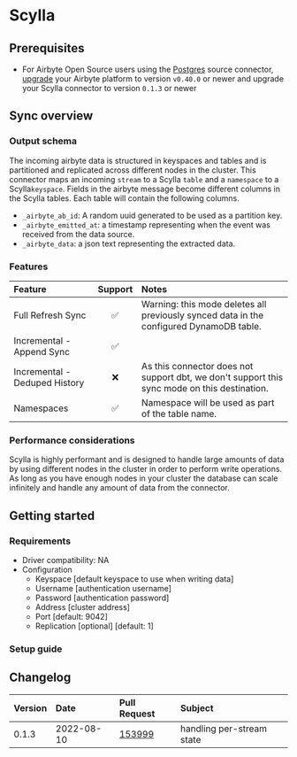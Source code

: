 # Scylla

## Prerequisites
- For Airbyte Open Source users using the [Postgres](https://docs.airbyte.com/integrations/sources/postgres) source connector, [upgrade](https://docs.airbyte.com/operator-guides/upgrading-airbyte/) your Airbyte platform to version `v0.40.0` or newer and upgrade your Scylla connector to version `0.1.3` or newer

## Sync overview
### Output schema

The incoming airbyte data is structured in keyspaces and tables and is partitioned and replicated across different nodes
in the cluster. This connector maps an incoming `stream` to a Scylla `table` and a `namespace` to a Scylla`keyspace`.
Fields in the airbyte message become different columns in the Scylla tables. Each table will contain the following
columns.

* `_airbyte_ab_id`: A random uuid generated to be used as a partition key.
* `_airbyte_emitted_at`: a timestamp representing when the event was received from the data source.
* `_airbyte_data`: a json text representing the extracted data.

### Features

| Feature | Support | Notes |
| :--- | :---: | :--- |
| Full Refresh Sync | ✅ | Warning: this mode deletes all previously synced data in the configured DynamoDB table. |
| Incremental - Append Sync | ✅ |  |
| Incremental - Deduped History | ❌ | As this connector does not support dbt, we don't support this sync mode on this destination. |
| Namespaces | ✅ | Namespace will be used as part of the table name. |

### Performance considerations

Scylla is highly performant and is designed to handle large amounts of data by using different nodes in the cluster in
order to perform write operations. As long as you have enough nodes in your cluster the database can scale infinitely
and handle any amount of data from the connector.

## Getting started

### Requirements

* Driver compatibility: NA
* Configuration
    * Keyspace [default keyspace to use when writing data]
    * Username [authentication username]
    * Password [authentication password]
    * Address [cluster address]
    * Port [default: 9042]
    * Replication [optional] [default: 1]

### Setup guide
## Changelog

| Version | Date       | Pull Request | Subject                                                                                             |
|:--------|:-----------| :--- |:----------------------------------------------------------------------------------------------------|
| 0.1.3  | 2022-08-10 | [153999](https://github.com/airbytehq/airbyte/pull/15399) | handling per-stream state                                                   |
